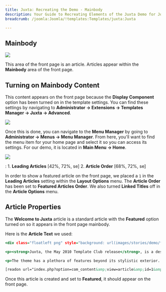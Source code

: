 ```yaml
---
title: Juxta: Recreating the Demo - Mainbody
description: Your Guide to Recreating Elements of the Juxta Demo for Joomla
breadcrumb: /joomla:Joomla/!templates:Templates/juxta:Juxta

---
```


Mainbody
-----

![][demo]

This area of the front page is an article. Articles appear within the **Mainbody** area of the front page.

Turning on Mainbody Content
-----

This content appears on the front page because the **Display Component** option has been turned on in the template settings. You can find these settings by navigating to **Administrator -> Extensions -> Templates Manager -> Juxta -> Advanced**.

![][advanced]

Once this is done, you can navigate to the **Menu Manager** by going to **Administrator -> Menus -> Menu Manager**. From here, you'll want to find the menu item for your home page and select it so you can access its settings. For our demo, it is located in **Main Menu -> Home**.

![][menu]

:   1. **Leading Articles** [42%, 72%, se]
    2. **Article Order** [68%, 72%, se]

In order to show a featured article on the front page, we placed a `1` in the **Leading Articles** setting within the **Layout Options** menu. The **Article Order** has been set to **Featured Articles Order**. We also turned **Linked Titles** off in the **Article Options** menu.

Article Properties
-----

The **Welcome to Juxta** article is a standard article with the **Featured** option turned on so it appears in the front page mainbody.

Here is the **Article Text** we used:

~~~ .html
<div class="floatleft png" style="background: url(images/stories/demo/frontpage/sample-tall.png);padding: 5px;"><img alt="image" src="images/stories/demo/frontpage/fp-mb1.jpg" /></div>

<p><strong>Juxta, the May 2010 Template Club release</strong>, is a design-centric theme, focusing on <em>unique</em>, <em>professional</em> and <em>fresh</em> visuals to constitute the fundamental appearance of the template. Style is very important with any theme, and Juxta intends to <strong>entice</strong> any visitor of your site.</p>

<p>The theme has a plethora of features beyond its stylistic exterior. The core is composed of the <strong>Gantry Framework</strong>, offering a mature and feature rich foundation for many advanced, flexible and <em>versatile</em> functions to make the template extremely usable, <em>modern</em> and engaging.</p>

[readon url="index.php?option=com_content&amp;view=article&amp;id=1&amp;Itemid=108"]View More Features[/readon]
~~~

Once this article is created and set to **Featured**, it should appear on the front page.

[demo]: assets/demo_3.jpeg
[advanced]: assets/setadvanced.jpeg
[menu]: assets/menu.jpeg
